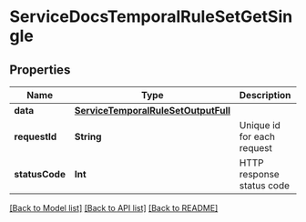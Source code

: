 # ServiceDocsTemporalRuleSetGetSingle

## Properties
Name | Type | Description | Notes
------------ | ------------- | ------------- | -------------
**data** | [**ServiceTemporalRuleSetOutputFull**](ServiceTemporalRuleSetOutputFull.md) |  | [optional] 
**requestId** | **String** | Unique id for each request | [optional] 
**statusCode** | **Int** | HTTP response status code | [optional] 

[[Back to Model list]](../README.md#documentation-for-models) [[Back to API list]](../README.md#documentation-for-api-endpoints) [[Back to README]](../README.md)


